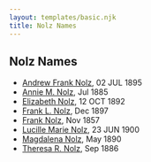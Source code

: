 ```yaml
---
layout: templates/basic.njk
title: Nolz Names
---
```

## Nolz Names
- [Andrew Frank Nolz](/people/2/26908800), 02 JUL 1895
- [Annie M. Nolz](/people/9/95147455), Jul 1885
- [Elizabeth Nolz](/people/3/37387446), 12 OCT 1892
- [Frank L. Nolz](/people/9/95132139), Dec 1897
- [Frank Nolz](/people/6/61628928), Nov 1857
- [Lucille Marie Nolz](/people/5/51370797), 23 JUN 1900
- [Magdalena Nolz](/people/7/73853224), May 1890
- [Theresa R. Nolz](/people/5/50924540), Sep 1886